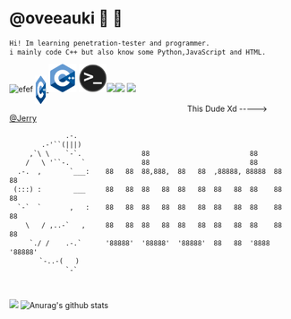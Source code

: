 # @oveeauki :penguin: :penguin:⠀⠀⠀                                
```
Hi! Im learning penetration-tester and programmer.
i mainly code C++ but also know some Python,JavaScript and HTML.                                              
```
![efef](https://i.ibb.co/qNrjr3N/oveeauki.png)
<a href="https://arshiamidos.github.io" target="blank">
<img align="center" src="https://raw.githubusercontent.com/github/explore/80688e429a7d4ef2fca1e82350fe8e3517d3494d/topics/cpp/cpp.png" alt="@arshiamidos" height="50" width="20" />
</a>
<img src="https://raw.githubusercontent.com/github/explore/80688e429a7d4ef2fca1e82350fe8e3517d3494d/topics/cpp/cpp.png" width="50"> <img src="https://raw.githubusercontent.com/github/explore/80688e429a7d4ef2fca1e82350fe8e3517d3494d/topics/terminal/terminal.png" width="50"><img src="https://github.com/trending/c++" width=45><img
src="https://camo.githubusercontent.com/a0749e18786e64dcf16e7fc424fb029de5cebadc/68747470733a2f2f63646e2e6a7364656c6976722e6e65742f6e706d2f73696d706c652d69636f6e734076332f69636f6e732f646973636f72642e737667" width=45> ![](https://komarev.com/ghpvc/?username=oveeauki&style=flat-square)
⠀⠀⠀⠀⠀⠀⠀⠀⠀⠀⠀⠀⠀⠀⠀⠀⠀⠀⠀⠀⠀⠀⠀⠀⠀⠀⠀⠀⠀⠀⠀This Dude Xd ----->  <a href="https://github.com/KCitymarket">@Jerry </a>

```
              .-.
        .-'``(|||)
     ,`\ \    `-`.               88                         88
    /   \ '``-.   `              88                         88
  .-.  ,       `___:    88   88  88,888,  88   88  ,88888, 88888  88   88
 (:::) :        ___     88   88  88   88  88   88  88   88  88    88   88
  `-`  `       ,   :    88   88  88   88  88   88  88   88  88    88   88
    \   / ,..-`   ,     88   88  88   88  88   88  88   88  88    88   88
     `./ /    .-.`      '88888'  '88888'  '88888'  88   88  '8888 '88888'
 ⠀⠀    `-..-(   )
              `-`

```
⠀
















<img src="https://thumbs.gfycat.com/ZigzagPiercingAphid-size_restricted.gif" width="323"> ![Anurag's github stats](https://github-readme-stats.vercel.app/api?username=oveeauki&show_icons=true&theme=radical)
